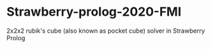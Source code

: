 # Strawberry-prolog-2020-FMI
2x2x2 rubik's cube (also known as pocket cube) solver in Strawberry Prolog 

